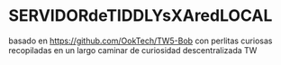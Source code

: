 # SERVIDORdeTIDDLYsXAredLOCAL
basado en https://github.com/OokTech/TW5-Bob con perlitas curiosas recopiladas en un largo caminar de curiosidad descentralizada TW
